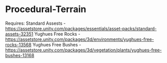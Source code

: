 # Procedural-Terrain

Requires:
Standard Assests - https://assetstore.unity.com/packages/essentials/asset-packs/standard-assets-32351
Yughues Free Rocks - https://assetstore.unity.com/packages/3d/environments/yughues-free-rocks-13568
Yughues Free Bushes - https://assetstore.unity.com/packages/3d/vegetation/plants/yughues-free-bushes-13168
